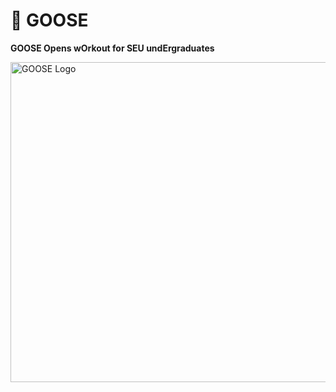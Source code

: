 # 🪿 GOOSE

**GOOSE Opens wOrkout for SEU undErgraduates**

<img alt="GOOSE Logo" src="https://github.com/user-attachments/assets/2a10243c-332d-4aee-8ec2-6dc9abb605ed" width=512px />
